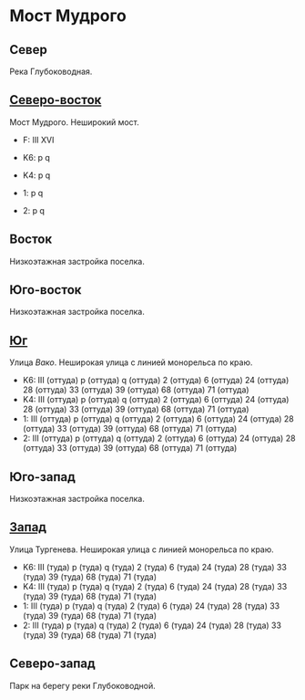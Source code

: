 # Мост Мудрого

## Север

Река Глубоководная.

## [Северо-восток](./10400095.md)

Мост Мудрого.
Неширокий мост.

* F:    III XVI

* K6:   p   q
* K4:   p   q
* 1:    p   q
* 2:    p   q

## Восток

Низкоэтажная застройка поселка.

## Юго-восток

Низкоэтажная застройка поселка.

## [Юг](./395150.md)

Улица *Вако*.
Неширокая улица с линией монорельса по краю.

* K6:   III (оттуда)
        p (оттуда)  q (оттуда)
        2 (оттуда)  6 (оттуда)  24 (оттуда) 28 (оттуда) 33 (оттуда) 39 (оттуда) 68 (оттуда) 71 (оттуда)
* K4:   III (оттуда)
        p (оттуда)  q (оттуда)
        2 (оттуда)  6 (оттуда)  24 (оттуда) 28 (оттуда) 33 (оттуда) 39 (оттуда) 68 (оттуда) 71 (оттуда)
* 1:    III (оттуда)
        p (оттуда)  q (оттуда)
        2 (оттуда)  6 (оттуда)  24 (оттуда) 28 (оттуда) 33 (оттуда) 39 (оттуда) 68 (оттуда) 71 (оттуда)
* 2:    III (оттуда)
        p (оттуда)  q (оттуда)
        2 (оттуда)  6 (оттуда)  24 (оттуда) 28 (оттуда) 33 (оттуда) 39 (оттуда) 68 (оттуда) 71 (оттуда)

## Юго-запад

Низкоэтажная застройка поселка.

## [Запад](./390140.md)

Улица Тургенева.
Неширокая улица с линией монорельса по краю.

* K6:   III (туда)
        p (туда)    q (туда)
        2 (туда)    6 (туда)    24 (туда)   28 (туда)   33 (туда)   39 (туда)   68 (туда)   71 (туда)
* K4:   III (туда)
        p (туда)    q (туда)
        2 (туда)    6 (туда)    24 (туда)   28 (туда)   33 (туда)   39 (туда)   68 (туда)   71 (туда)
* 1:    III (туда)
        p (туда)    q (туда)
        2 (туда)    6 (туда)    24 (туда)   28 (туда)   33 (туда)   39 (туда)   68 (туда)   71 (туда)
* 2:    III (туда)
        p (туда)    q (туда)
        2 (туда)    6 (туда)    24 (туда)   28 (туда)   33 (туда)   39 (туда)   68 (туда)   71 (туда)

## Северо-запад

Парк на берегу реки Глубоководной.
